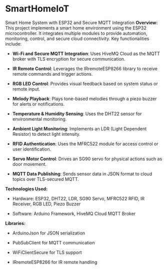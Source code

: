# SmartHomeIoT
Smart Home System with ESP32 and Secure MQTT Integration
**Overview:**
This project implements a smart home environment using the ESP32 microcontroller. It integrates multiple modules to provide automation, monitoring, control, and secure cloud connectivity. Key functionalities include:

- **Wi-Fi and Secure MQTT Integration**: Uses HiveMQ Cloud as the MQTT broker with TLS encryption for secure communication.

- **IR Remote Control**: Leverages the IRremoteESP8266 library to receive remote commands and trigger actions.

- **RGB LED Control**: Provides visual feedback based on system status or remote input.

- **Melody Playback**: Plays tone-based melodies through a piezo buzzer for alerts or notifications.

- **Temperature & Humidity Sensing**: Uses the DHT22 sensor for environmental monitoring.

- **Ambient Light Monitoring**: Implements an LDR (Light Dependent Resistor) to detect light intensity.

- **RFID Authentication**: Uses the MFRC522 module for access control or user identification.

- **Servo Motor Control**: Drives an SG90 servo for physical actions such as door movement.

- **MQTT Data Publishing**: Sends sensor data in JSON format to cloud topics over TLS-secured MQTT.

**Technologies Used:**

- Hardware: ESP32, DHT22, LDR, SG90 Servo, MFRC522 RFID, IR Receiver, RGB LED, Piezo Buzzer

- Software: Arduino Framework, HiveMQ Cloud MQTT Broker

**Libraries:**

- ArduinoJson for JSON serialization

- PubSubClient for MQTT communication

- WiFiClientSecure for TLS support

- IRremoteESP8266 for IR remote handling

